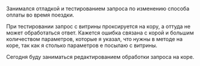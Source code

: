 Занимался отладкой и тестированием запроса по изменению способа оплаты во время поездки. 

При тестировании запрос с витрины проксируется на кору, а оттуда не может обработаться ответ. 
Кажется ошибка связана с корой и большим количеством параметров, которые я указал, что нужны в методе на коре, так как я столько параметров е посылаю с витрины.

Сегодня буду заниматься редактированием обработки запроса на коре.